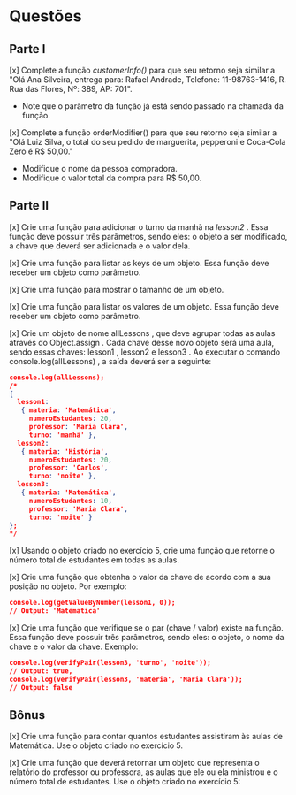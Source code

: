 # Questões

## Parte I

[x] Complete a função *customerInfo()* para que seu retorno seja similar a "Olá Ana Silveira, entrega para: Rafael Andrade, Telefone: 11-98763-1416, R. Rua das Flores, Nº: 389, AP: 701".

- Note que o parâmetro da função já está sendo passado na chamada da função.

[x] Complete a função orderModifier() para que seu retorno seja similar a "Olá Luiz Silva, o total do seu pedido de marguerita, pepperoni e Coca-Cola Zero é R$ 50,00."

- Modifique o nome da pessoa compradora.
- Modifique o valor total da compra para R$ 50,00.

## Parte II

[x] Crie uma função para adicionar o turno da manhã na *lesson2* . Essa função deve possuir três parâmetros, sendo eles: o objeto a ser modificado, a chave que deverá ser adicionada e o valor dela.

[x] Crie uma função para listar as keys de um objeto. Essa função deve receber um objeto como parâmetro.

[x] Crie uma função para mostrar o tamanho de um objeto.

[x] Crie uma função para listar os valores de um objeto. Essa função deve receber um objeto como parâmetro.

[x] Crie um objeto de nome allLessons , que deve agrupar todas as aulas através do Object.assign . Cada chave desse novo objeto será uma aula, sendo essas chaves: lesson1 , lesson2 e lesson3 . Ao executar o comando console.log(allLessons) , a saída deverá ser a seguinte:

``` json
console.log(allLessons);
/*
{
  lesson1:
   { materia: 'Matemática',
     numeroEstudantes: 20,
     professor: 'Maria Clara',
     turno: 'manhã' },
  lesson2:
   { materia: 'História',
     numeroEstudantes: 20,
     professor: 'Carlos',
     turno: 'noite' },
  lesson3:
   { materia: 'Matemática',
     numeroEstudantes: 10,
     professor: 'Maria Clara',
     turno: 'noite' }
};
*/
```

[x] Usando o objeto criado no exercício 5, crie uma função que retorne o número total de estudantes em todas as aulas.

[x] Crie uma função que obtenha o valor da chave de acordo com a sua posição no objeto. Por exemplo:

```json
console.log(getValueByNumber(lesson1, 0));
// Output: 'Matématica'
```

[x] Crie uma função que verifique se o par (chave / valor) existe na função. Essa função deve possuir três parâmetros, sendo eles: o objeto, o nome da chave e o valor da chave. Exemplo:

```json
console.log(verifyPair(lesson3, 'turno', 'noite'));
// Output: true,
console.log(verifyPair(lesson3, 'materia', 'Maria Clara'));
// Output: false
```
## Bônus

[x] Crie uma função para contar quantos estudantes assistiram às aulas de Matemática. Use o objeto criado no exercício 5.

[x] Crie uma função que deverá retornar um objeto que representa o relatório do professor ou professora, as aulas que ele ou ela ministrou e o número total de estudantes. Use o objeto criado no exercício 5:
